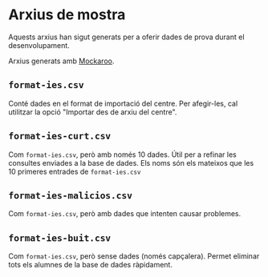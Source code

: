 # Arxius de mostra

Aquests arxius han sigut generats per a oferir dades de prova durant el
desenvolupament.

Arxius generats amb [Mockaroo](https://www.mockaroo.com/).

## `format-ies.csv`
Conté dades en el format de importació del centre. Per afegir-les, cal
utilitzar la opció "Importar des de arxiu del centre".

## `format-ies-curt.csv`
Com `format-ies.csv`, però amb només 10 dades. Útil per a refinar les consultes
enviades a la base de dades.
Els noms són els mateixos que les 10 primeres entrades de `format-ies.csv`

## `format-ies-malicios.csv`
Com `format-ies.csv`, però amb dades que intenten causar problemes.

## `format-ies-buit.csv`
Com `format-ies.csv`, però sense dades (només capçalera). Permet eliminar tots
els alumnes de la base de dades ràpidament.